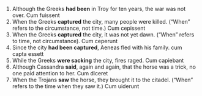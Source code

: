1. Although the Greeks **had been** in Troy for ten years, the war was not over.
Cum fuissent
2. When the Greeks **captured** the city, many people were killed. (“When” refers to the circumstance, not time.)
Cum cepissent
3. When the Greeks **captured** the city, it was not yet dawn. (“When” refers to time, not circumstance).
Cum ceperunt
4. Since the city **had been captured**, Aeneas fled with his family.
cum capta essett
5. While the Greeks **were sacking** the city, fires raged.
Cum capiebant
6. Although Cassandra **said**, again and again, that the horse was a trick, no one paid attention to her.
Cum diceret
7. When the Trojans **saw** the horse, they brought it to the citadel. (“When” refers to the time when they saw it.)
Cum uiderunt
